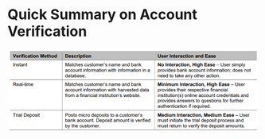 
# Quick Summary on Account Verification

<img src="../assets/images/QuickSummaryonAccountVerification.png">